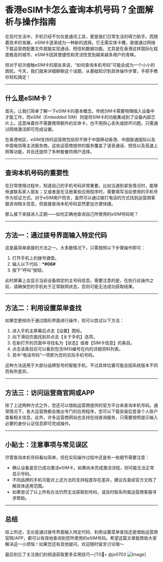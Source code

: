 # 香港eSIM卡怎么查询本机号码？全面解析与操作指南

在现代生活中，手机已经不仅仅是通讯工具，更是我们日常生活的得力助手。而随着技术的发展，eSIM卡逐渐成为一种新的选择。它无需实体卡槽，直接通过网络下载运营商配置文件就能实现通话、短信和数据功能。尤其是在香港这样国际化程度极高的城市，eSIM卡因其便捷性和灵活性受到越来越多用户的青睐。

但对于初次接触eSIM卡的朋友来说，“如何查询本机号码”可能会成为一个小小的困扰。今天，我们就来详细聊聊这个话题，从基础知识到具体操作步骤，手把手教你轻松搞定！

---

## 什么是eSIM卡？

首先，让我们简单了解一下eSIM卡的基本概念。传统SIM卡需要物理插入设备中才能工作，而eSIM（Embedded SIM）则是将SIM卡的功能集成到了设备内部芯片上。这意味着你不需要携带额外的实体卡，也不用担心丢失或损坏问题。只需通过网络激活即可完成设置。

在香港地区，eSIM支持的运营商包括但不限于中国移动香港、中国联通国际以及中国电信等主流服务商。这些运营商提供的服务覆盖了语音通话、短信以及高速上网等功能，并且还提供了多种套餐供用户选择。

---

## 查询本机号码的重要性

在日常使用过程中，知道自己的手机号码非常重要。比如当遇到紧急情况时，能够快速联系家人朋友；又或者是在注册某些应用程序时，需要填写当前使用的手机号作为验证方式。对于eSIM用户而言，虽然可以通过拨打电话的方式找到运营商客服咨询相关信息，但直接查询本机号码显然更加方便快捷。

那么接下来就进入正题——如何正确地查询自己所使用的eSIM号码呢？

---

## 方法一：通过拨号界面输入特定代码

这是最简单直接的方法之一。大多数情况下，只需按照以下步骤操作即可：

1. 打开手机上的拨号键盘。
2. 输入以下代码：**\*#06#**
3. 按下“呼叫”按钮。

此时屏幕上会显示当前设备绑定的主号码信息。需要注意的是，在执行此操作之前，请确保您的手机处于正常联网状态，否则可能无法成功获取结果。

---

## 方法二：利用设置菜单查找

如果您更倾向于通过图形界面进行操作，则可以尝试以下方法：

1. 进入手机主屏幕后点击【设置】图标。
2. 向下滑动页面找到并点击【关于手机】选项。
3. 在新打开的页面中寻找名为【状态】或者【SIM卡信息】的条目。
4. 点击该条目后可以看到包含IMSI编号在内的详细资料列表。
5. 其中“电话号码”一项即为您的实际手机号码。

这种方法适用于大部分品牌型号的智能手机，不过具体位置可能会因系统版本不同而有所差异。

---

## 方法三：访问运营商官网或APP

除了上述两种方式之外，您还可以借助运营商提供的官方平台来查询本机号码。通常情况下，各大运营商都会推出专门的应用程序，您可以下载安装后登录个人账户查看相关信息。此外，许多运营商网站也支持在线查询服务，只需要按照提示输入必要的身份认证信息即可完成操作。

---

## 小贴士：注意事项与常见误区

尽管查询本机号码看似简单，但在实际操作过程中还是有一些细节需要注意：

- 确认设备是否已成功激活eSIM卡。如果尚未完成激活流程，则可能无法正常显示号码。
- 不同品牌的手机可能对上述方法的支持程度存在差异，建议先查阅官方文档了解具体适用范围。
- 如果尝试了以上所有办法仍然无法获取到号码，请及时联系所属运营商客服寻求帮助。

---

## 总结

综上所述，无论是通过拨号界面输入特定代码、利用设置菜单查找还是借助运营商官网/APP，都可以有效地查询到您所使用的eSIM号码。希望这篇文章能帮助大家解决这一小烦恼！如果您还有其他疑问，欢迎随时留言讨论哦～

最后别忘了关注我们的频道获取更多实用技巧～[TG💪+ @jx0703 ![Image](https://github.com/user-attachments/assets/dbca1d08-cadb-493c-b0ec-ad6f7a83f270)]